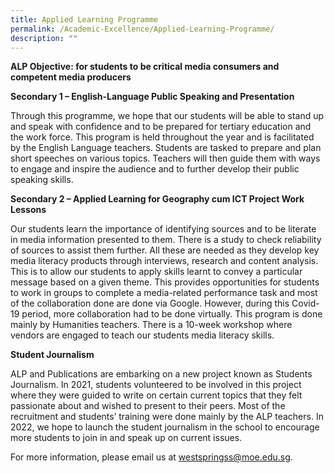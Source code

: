 ```yaml
---
title: Applied Learning Programme
permalink: /Academic-Excellence/Applied-Learning-Programme/
description: ""
---
```





**ALP Objective: for students to be critical media consumers and competent media producers**

**Secondary 1 – English-Language Public Speaking and Presentation**

Through this programme, we hope that our students will be able to stand up and speak with confidence and to be prepared for tertiary education and the work force. This program is held throughout the year and is facilitated by the English Language teachers. Students are tasked to prepare and plan short speeches on various topics. Teachers will then guide them with ways to engage and inspire the audience and to further develop their public speaking skills.

**Secondary 2 – Applied Learning for Geography cum ICT Project Work Lessons**

Our students learn the importance of identifying sources and to be literate in media information presented to them. There is a study to check reliability of sources to assist them further. All these are needed as they develop key media literacy products through interviews, research and content analysis. This is to allow our students to apply skills learnt to convey a particular message based on a given theme. This provides opportunities for students to work in groups to complete a media-related performance task and most of the collaboration done are done via Google. However, during this Covid-19 period, more collaboration had to be done virtually. This program is done mainly by Humanities teachers. There is a 10-week workshop where vendors are engaged to teach our students media literacy skills.

**Student Journalism**

ALP and Publications are embarking on a new project known as Students Journalism. In 2021, students volunteered to be involved in this project where they were guided to write on certain current topics that they felt passionate about and wished to present to their peers. Most of the recruitment and students’ training were done mainly by the ALP teachers. In 2022, we hope to launch the student journalism in the school to encourage more students to join in and speak up on current issues.

For more information, please email us at [westspringss@moe.edu.sg](http://westspringss.moe.edu.sg/).